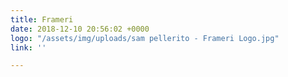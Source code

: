 ```yaml
---
title: Frameri
date: 2018-12-10 20:56:02 +0000
logo: "/assets/img/uploads/sam pellerito - Frameri Logo.jpg"
link: ''

---
```

